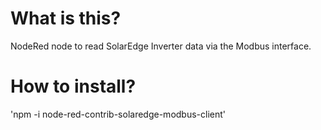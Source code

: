 # What is this?

NodeRed node to read SolarEdge Inverter data via the Modbus interface.

# How to install?

'npm -i node-red-contrib-solaredge-modbus-client'

